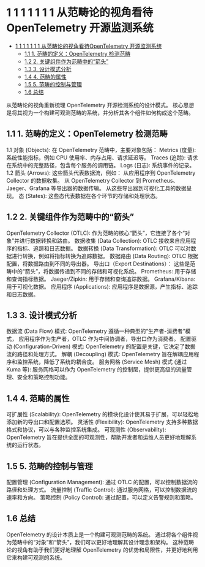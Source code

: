 # 1 1 1 1 1 1 1 从范畴论的视角看待OpenTelemetry 开源监测系统

<!-- TOC START -->
- [1 1 1 1 1 1 1 从范畴论的视角看待OpenTelemetry 开源监测系统](#1-1-1-1-1-1-1-从范畴论的视角看待opentelemetry-开源监测系统)
  - [1.1 1. 范畴的定义：OpenTelemetry 检测范畴](#1-范畴的定义：opentelemetry-检测范畴)
  - [1.2 2. 关键组件作为范畴中的“箭头”](#2-关键组件作为范畴中的“箭头”)
  - [1.3 3. 设计模式分析](#3-设计模式分析)
  - [1.4 4. 范畴的属性](#4-范畴的属性)
  - [1.5 5. 范畴的控制与管理](#5-范畴的控制与管理)
  - [1.6 总结](#总结)
<!-- TOC END -->














从范畴论的视角重新梳理 OpenTelemetry 开源检测系统的设计模式。
核心思想是将其视为一个构建可观测范畴的系统，并分析其各个组件如何构成这个范畴。

## 1.1 1. 范畴的定义：OpenTelemetry 检测范畴

 1.1 对象 (Objects):
  在 OpenTelemetry 范畴中，主要对象包括：
   Metrics (度量): 系统性能指标，例如 CPU 使用率、内存占用、请求延迟等。
   Traces (追踪): 请求在系统中的完整路径，包含每个服务的调用链。
   Logs (日志): 系统事件的记录。
 1.2 箭头 (Arrows): 这些箭头代表数据流，例如：
  从应用程序到 OpenTelemetry Collector 的数据收集。
  从 OpenTelemetry Collector 到 Prometheus、Jaeger、Grafana 等导出器的数据传输。
  从这些导出器到可视化工具的数据呈现。
 态 (States): 这些态代表数据在各个环节的存储和处理状态。

## 1.2 2. 关键组件作为范畴中的“箭头”

 OpenTelemetry Collector (OTLC): 作为范畴的核心“箭头”，它连接了各个“对象”并进行数据转换和路由。
 数据收集 (Data Collection): OTLC 接收来自应用程序的指标、追踪和日志数据。
 数据转换 (Data Transformation): OTLC 可以对数据进行转换，例如将指标转换为追踪数据。
 数据路由 (Data Routing): OTLC 根据配置，将数据路由到不同的导出器。
 导出口（Export Destinations）： 这些是范畴中的“箭头”，将数据传递到不同的存储和可视化系统。
 Prometheus: 用于存储和查询指标数据。
 Jaeger/Zipkin: 用于存储和查询追踪数据。
 Grafana/Kibana: 用于可视化数据。
 应用程序 (Applications): 应用程序是数据源，产生指标、追踪和日志数据。

## 1.3 3. 设计模式分析

 数据流 (Data Flow) 模式:
  OpenTelemetry 遵循一种典型的“生产者-消费者”模式，
  应用程序作为生产者，OTLC 作为中间协调者，导出口作为消费者。
 配置驱动 (Configuration-Driven) 模式:
  OpenTelemetry 的配置是关键，它决定了数据流的路径和处理方式。
 解耦 (Decoupling) 模式:
  OpenTelemetry 旨在解耦应用程序和监控系统，降低了系统的耦合度。
 服务网格 (Service Mesh) 模式 (通过 Kuma 等):
  服务网格可以作为 OpenTelemetry 的控制层，提供更高级的流量管理、安全和策略控制功能。

## 1.4 4. 范畴的属性

 可扩展性 (Scalability):
  OpenTelemetry 的模块化设计使其易于扩展，可以轻松地添加新的导出口和配置选项。
 灵活性 (Flexibility):
  OpenTelemetry 支持多种数据格式和协议，可以与各种监控系统集成。
 可观测性 (Observability):
  OpenTelemetry 旨在提供全面的可观测性，帮助开发者和运维人员更好地理解系统的运行状态。

## 1.5 5. 范畴的控制与管理

 配置管理 (Configuration Management):
  通过 OTLC 的配置，可以控制数据流的路径和处理方式。
 流量控制 (Traffic Control):
  通过服务网格，可以控制数据流的速率和方向。
 策略控制 (Policy Control):
  通过配置，可以定义告警规则和策略。

## 1.6 总结

 OpenTelemetry 的设计本质上是一个构建可观测范畴的系统。
 通过将各个组件视为范畴中的“对象”和“箭头”，我们可以更好地理解其设计理念和架构。
 这种范畴论的视角有助于我们更好地理解 OpenTelemetry 的优势和局限性，并更好地利用它来构建可观测的系统。
